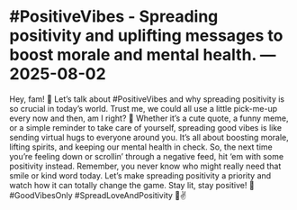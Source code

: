 # #PositiveVibes - Spreading positivity and uplifting messages to boost morale and mental health. — 2025-08-02

Hey, fam! 💫 Let’s talk about #PositiveVibes and why spreading positivity is so crucial in today’s world. Trust me, we could all use a little pick-me-up every now and then, am I right? 💖 Whether it’s a cute quote, a funny meme, or a simple reminder to take care of yourself, spreading good vibes is like sending virtual hugs to everyone around you. It’s all about boosting morale, lifting spirits, and keeping our mental health in check. So, the next time you’re feeling down or scrollin’ through a negative feed, hit ‘em with some positivity instead. Remember, you never know who might really need that smile or kind word today. Let’s make spreading positivity a priority and watch how it can totally change the game. Stay lit, stay positive! 🌟 #GoodVibesOnly #SpreadLoveAndPositivity 💫✌️